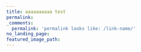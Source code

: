 ```yaml
---
title: aaaaaaaaaa test
permalink:
_comments:
  permalink: 'permalink looks like: /link-name/'
no_landing_page:
featured_image_path:
---
```


